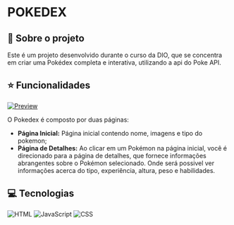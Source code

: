 # POKEDEX

## :rocket: Sobre o projeto

Este é um projeto desenvolvido durante o curso da DIO, que se concentra em criar uma Pokédex completa e interativa, utilizando a api do Poke API. 

## :star: Funcionalidades

[![Preview](https://img.shields.io/badge/Preview-000?style=for-the-badge&logo=github&logoColor=7520FF)](https://alessandraxz.github.io/Pokedex-DIO/index.html)

 O Pokedex é composto por duas páginas: 
- **Página Inicial:** Página inicial contendo nome, imagens e tipo do pokemon; 
- **Página de Detalhes:** Ao clicar em um Pokémon na página inicial, você é direcionado para a página de detalhes, que fornece informações abrangentes sobre o Pokémon selecionado. Onde será possivel ver informações acerca do tipo, experiência, altura, peso e habilidades. 


## 💻 Tecnologias
![HTML](https://img.shields.io/badge/HTML-000?style=for-the-badge&logo=html5&logoColor=7520FF)
![JavaScript](https://img.shields.io/badge/JavaScript-000?style=for-the-badge&logo=javascript&logoColor=7520FF)
![CSS](https://img.shields.io/badge/CSS-000?style=for-the-badge&logo=css3&logoColor=7520FF)

